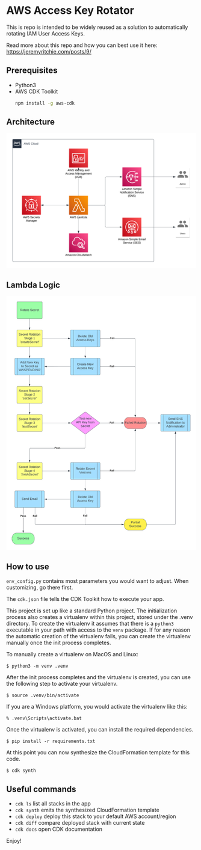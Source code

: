 # AWS Access Key Rotator

This is repo is intended to be widely reused as a solution to automatically rotating IAM User Access Keys.

Read more about this repo and how you can best use it here: https://jeremyritchie.com/posts/9/

## Prerequisites

* Python3
* AWS CDK Toolkit
  ```sh
  npm install -g aws-cdk
  ```
## Architecture

![](/secrets-manager-rotation-architecture.png?raw=true)

## Lambda Logic

![](/Secret-Rotation.png?raw=true)




## How to use

`env_config.py` contains most parameters you would want to adjust. When customizing, go there first.


The `cdk.json` file tells the CDK Toolkit how to execute your app.

This project is set up like a standard Python project.  The initialization process also creates
a virtualenv within this project, stored under the .venv directory.  To create the virtualenv
it assumes that there is a `python3` executable in your path with access to the `venv` package.
If for any reason the automatic creation of the virtualenv fails, you can create the virtualenv
manually once the init process completes.

To manually create a virtualenv on MacOS and Linux:

```
$ python3 -m venv .venv
```

After the init process completes and the virtualenv is created, you can use the following
step to activate your virtualenv.

```
$ source .venv/bin/activate
```

If you are a Windows platform, you would activate the virtualenv like this:

```
% .venv\Scripts\activate.bat
```

Once the virtualenv is activated, you can install the required dependencies.

```
$ pip install -r requirements.txt
```

At this point you can now synthesize the CloudFormation template for this code.

```
$ cdk synth
```

## Useful commands

 * `cdk ls`          list all stacks in the app
 * `cdk synth`       emits the synthesized CloudFormation template
 * `cdk deploy`      deploy this stack to your default AWS account/region
 * `cdk diff`        compare deployed stack with current state
 * `cdk docs`        open CDK documentation

Enjoy!

